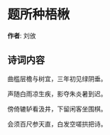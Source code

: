 # 题所种梧楸

**作者**: 刘攽

## 诗词内容

曲槛层檐与树宜，三年初见绿阴垂。

声随白雨凉生疾，影夺朱炎暑到迟。

傍倚辘轳看汲井，下留闲客坐围棋。

会须百尺参天直，白发空嗟拱把诗。

